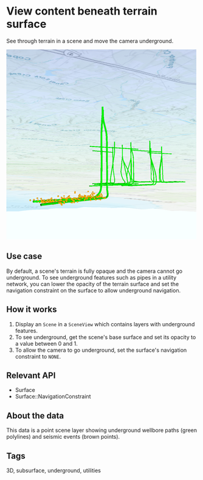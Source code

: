 # View content beneath terrain surface

See through terrain in a scene and move the camera underground.

![](screenshot.png)

## Use case

By default, a scene's terrain is fully opaque and the camera cannot go underground. To see underground features such as pipes in a utility network, you can lower the opacity of the terrain surface and set the navigation constraint on the surface to allow underground navigation.

## How it works

1. Display an `Scene` in a `SceneView` which contains layers with underground features.
2. To see underground, get the scene's base surface and set its opacity to a value between 0 and 1.
2. To allow the camera to go underground, set the surface's navigation constraint to `NONE`.

## Relevant API

* Surface
* Surface::NavigationConstraint

## About the data

This data is a point scene layer showing underground wellbore paths (green polylines) and seismic events (brown points).

## Tags

3D, subsurface, underground, utilities
